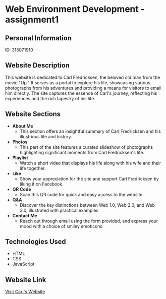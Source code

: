 # Web Environment Development - assignment1

## Personal Information

ID: 315071910

## Website Description

This website is dedicated to Carl Fredricksen, the beloved old man from the movie "Up." It serves as a portal to explore his life, showcasing various photographs from his adventures and providing a means for visitors to email him directly. The site captures the essence of Carl's journey, reflecting his experiences and the rich tapestry of his life.

## Website Sections
- **About Me**
  - This section offers an insightful summary of Carl Fredricksen and his illustrious life and history.
- **Photos**
  - This part of the site features a curated slideshow of photographs highlighting significant moments from Carl Fredricksen's life.
- **Playlist**
  - Watch a short video that displays his life along with his wife and their life together.
- **Like**
  - Show your appreciation for the site and support Carl Fredricksen by liking it on Facebook.
- **QR Code**
  - Scan this QR code for quick and easy access to the website.
- **Q&A**
  - Discover the key distinctions between Web 1.0, Web 2.0, and Web 3.0, illustrated with practical examples.
- **Contact Me**
  - Reach out through email using the form provided, and express your mood with a choice of smiley emoticons.

## Technologies Used
- HTML
- CSS
- JavaScript

## Website Link

[Visit Carl's Website](https://wed-2023.github.io/315071910/)
